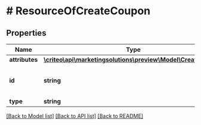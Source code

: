 # # ResourceOfCreateCoupon

## Properties

Name | Type | Description | Notes
------------ | ------------- | ------------- | -------------
**attributes** | [**\criteo\api\marketingsolutions\preview\Model\CreateCoupon**](CreateCoupon.md) |  | [optional]
**id** | **string** | Unique identifier of this resource. | [optional]
**type** | **string** |  | [optional]

[[Back to Model list]](../../README.md#models) [[Back to API list]](../../README.md#endpoints) [[Back to README]](../../README.md)
